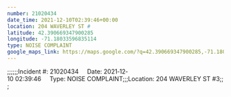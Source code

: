 ```yaml
---
number: 21020434
date_time: 2021-12-10T02:39:46+00:00
location: 204 WAVERLEY ST #
latitude: 42.390669347900285
longitude: -71.18033596835114
type: NOISE COMPLAINT
google_maps_link: https://maps.google.com/?q=42.390669347900285,-71.18033596835114
---
```


;;;;;;Incident #: 21020434     Date: 2021‐12‐10 02:39:46     Type: NOISE COMPLAINT;;;Location: 204 WAVERLEY ST #3;;;
